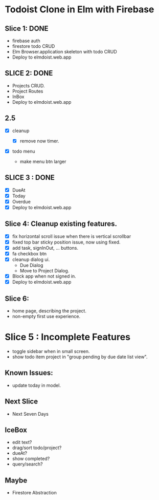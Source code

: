 # Todoist Clone in Elm with Firebase

## Slice 1: DONE

- firebase auth
- firestore todo CRUD
- Elm Browser.application skeleton with todo CRUD
- Deploy to elmdoist.web.app

## SLICE 2: DONE

- Projects CRUD.
- Project Routes
- InBox
- Deploy to elmdoist.web.app

## 2.5

- [x] cleanup
  - [x] remove now timer.
- [x] todo menu

  - make menu btn larger

## SLICE 3 : DONE

- [x] DueAt
- [x] Today
- [x] Overdue
- [x] Deploy to elmdoist.web.app

## Slice 4: Cleanup existing features.

- [x] fix horizontal scroll issue when there is vertical scrollbar
- [x] fixed top bar sticky position issue, now using fixed.
- [x] add task, signInOut, ... buttons.
- [x] fa checkbox btn
- [x] cleanup dialog ui.
  - Due Dialog
  - Move to Project Dialog.
- [x] Block app when not signed in.
- [x] Deploy to elmdoist.web.app

## Slice 6:

- home page, describing the project.
- non-empty first use experience.

# Slice 5 : Incomplete Features

- toggle sidebar when in small screen.
- show todo item project in "group pending by due date list view".

## Known Issues:

- update today in model.

## Next Slice

- Next Seven Days

## IceBox

- edit text?
- drag/sort todo/project?
- dueAt?
- show completed?
- query/search?

## Maybe

- Firestore Abstraction
